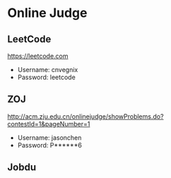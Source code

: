 # Online Judge

## LeetCode

https://leetcode.com

- Username: cnvegnix
- Password: leetcode

## ZOJ

http://acm.zju.edu.cn/onlinejudge/showProblems.do?contestId=1&pageNumber=1

- Username: jasonchen
- Password: P******6

## Jobdu
